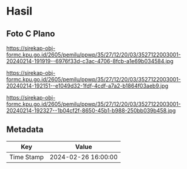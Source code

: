 # Hasil

## Foto C Plano

https://sirekap-obj-formc.kpu.go.id/2605/pemilu/ppwp/35/27/12/20/03/3527122003001-20240214-191919--6976f33d-c3ac-4706-8fcb-a1e69b034584.jpg

https://sirekap-obj-formc.kpu.go.id/2605/pemilu/ppwp/35/27/12/20/03/3527122003001-20240214-192151--e1049d32-1fdf-4cdf-a7a2-b1864f03aeb9.jpg

https://sirekap-obj-formc.kpu.go.id/2605/pemilu/ppwp/35/27/12/20/03/3527122003001-20240214-192327--1b04cf2f-8650-45b1-b988-250bb039b458.jpg


## Metadata

| Key        | Value               |
| ---------- | ------------------- |
| Time Stamp | 2024-02-26 16:00:00 |



